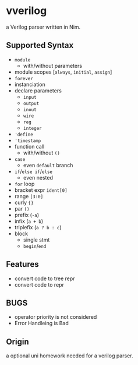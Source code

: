 # vverilog
a Verilog parser written in Nim.

## Supported Syntax
- `module`
  - with/without parameters
- module scopes [`always`, `initial`, `assign`]
- `forever`
- instanciation
- declare parameters
  - `input`
  - `output`
  - `inout`
  - `wire`
  - `reg`
  - `integer`
- `'define`
- `'timestamp`
- function call
  - with/without `()`
- `case`
  - even `default` branch
- `if`/`else if`/`else`
  - even nested
- `for` loop
- bracket expr `ident[0]`
- range `[3:0]`
- curly `{}`
- par `()`
- prefix (`-a`)
- infix (`a + b`)
- triplefix (`a ? b : c`)
- block
  - single stmt
  - `begin`/`end`

## Features
- convert code to tree repr
- convert code to repr

## BUGS
- operator priority is not considered
- Error Handleing is Bad

## Origin
a optional uni homework needed for a verilog parser.
